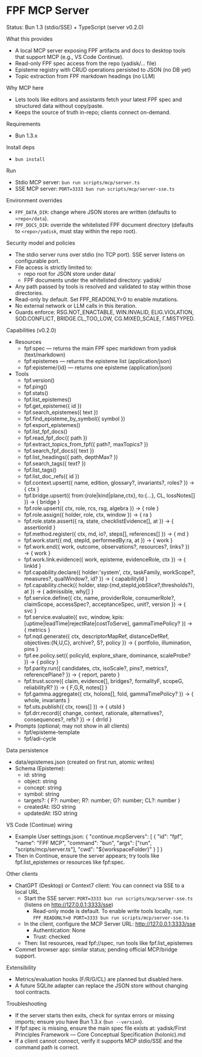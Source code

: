 # FPF MCP Server

Status: Bun 1.3 (stdio/SSE) + TypeScript (server v0.2.0)

What this provides
- A local MCP server exposing FPF artifacts and docs to desktop tools that support MCP (e.g., VS Code Continue).
- Read-only FPF spec access from the repo (yadisk/… file)
- Episteme registry with CRUD operations persisted to JSON (no DB yet)
- Topic extraction from FPF markdown headings (no LLM)

Why MCP here
- Lets tools like editors and assistants fetch your latest FPF spec and structured data without copy/paste.
- Keeps the source of truth in-repo; clients connect on-demand.

Requirements
- Bun 1.3.x

Install deps
- `bun install`

Run
- Stdio MCP server: `bun run scripts/mcp/server.ts`
- SSE MCP server: `PORT=3333 bun run scripts/mcp/server-sse.ts`

Environment overrides
- `FPF_DATA_DIR`: change where JSON stores are written (defaults to `<repo>/data`).
- `FPF_DOCS_DIR`: override the whitelisted FPF document directory (defaults to `<repo>/yadisk`, must stay within the repo root).

Security model and policies
- The stdio server runs over stdio (no TCP port). SSE server listens on configurable port.
- File access is strictly limited to:
  - repo root for JSON store under data/
  - FPF documents under the whitelisted directory: yadisk/
- Any path passed by tools is resolved and validated to stay within those directories.
- Read-only by default. Set FPF_READONLY=0 to enable mutations.
- No external network or LLM calls in this iteration.
- Guards enforce: RSG.NOT_ENACTABLE, WIN.INVALID, ELIG.VIOLATION, SOD.CONFLICT, BRIDGE.CL_TOO_LOW, CG.MIXED_SCALE, Γ.MISTYPED.

Capabilities (v0.2.0)
- Resources
  - fpf:spec — returns the main FPF spec markdown from yadisk (text/markdown)
  - fpf:epistemes — returns the episteme list (application/json)
  - fpf:episteme/{id} — returns one episteme (application/json)
- Tools
  - fpf.version()
  - fpf.ping()
  - fpf.stats()
  - fpf.list_epistemes()
  - fpf.get_episteme({ id })
  - fpf.search_epistemes({ text })
  - fpf.find_episteme_by_symbol({ symbol })
  - fpf.export_epistemes()
  - fpf.list_fpf_docs()
  - fpf.read_fpf_doc({ path })
  - fpf.extract_topics_from_fpf({ path?, maxTopics? })
  - fpf.search_fpf_docs({ text })
  - fpf.list_headings({ path, depthMax? })
  - fpf.search_tags({ text? })
  - fpf.list_tags()
  - fpf.list_doc_refs({ id })
  - fpf.context.upsert({ name, edition, glossary?, invariants?, roles? }) → { ctx }
  - fpf.bridge.upsert({ from:{role|kind|plane,ctx}, to:{…}, CL, lossNotes[] }) → { bridge }
  - fpf.role.upsert({ ctx, role, rcs, rsg, algebra }) → { role }
  - fpf.role.assign({ holder, role, ctx, window }) → { ra }
  - fpf.role.state.assert({ ra, state, checklistEvidence[], at }) → { assertionId }
  - fpf.method.register({ ctx, md, io?, steps[], references[] }) → { md }
  - fpf.work.start({ md, stepId, performedBy:ra, at }) → { work }
  - fpf.work.end({ work, outcome, observations?, resources?, links? }) → { work }
  - fpf.work.link.evidence({ work, episteme, evidenceRole, ctx }) → { linkId }
  - fpf.capability.declare({ holder:'system', ctx, taskFamily, workScope?, measures?, qualWindow?, id? }) → { capabilityId }
  - fpf.capability.check({ holder, step:{md,stepId,jobSlice?,thresholds?}, at }) → { admissible, why[] }
  - fpf.service.define({ ctx, name, providerRole, consumerRole?, claimScope, accessSpec?, acceptanceSpec, unit?, version }) → { svc }
  - fpf.service.evaluate({ svc, window, kpis:[uptime|leadTime|rejectRate|costToServe], gammaTimePolicy? }) → { metrics }
  - fpf.nqd.generate({ ctx, descriptorMapRef, distanceDefRef, objectives:{N,U,C}, archive?, S?, policy }) → { portfolio, illumination, pins }
  - fpf.ee.policy.set({ policyId, explore_share, dominance, scaleProbe? }) → { policy }
  - fpf.parity.run({ candidates, ctx, isoScale?, pins?, metrics?, referencePlane? }) → { report, pareto }
  - fpf.trust.score({ claim, evidence[], bridges?, formalityF, scopeG, reliabilityR? }) → { F,G,R, notes[] }
  - fpf.gamma.aggregate({ ctx, holons[], fold, gammaTimePolicy? }) → { whole, invariants }
  - fpf.uts.publish({ ctx, rows[] }) → { utsId }
  - fpf.drr.record({ change, context, rationale, alternatives?, consequences?, refs? }) → { drrId }
- Prompts (optional; may not show in all clients)
  - fpf/episteme-template
  - fpf/adi-cycle

Data persistence
- data/epistemes.json (created on first run, atomic writes)
- Schema (Episteme):
  - id: string
  - object: string
  - concept: string
  - symbol: string
  - targets?: { F?: number; R?: number; G?: number; CL?: number }
  - createdAt: ISO string
  - updatedAt: ISO string

VS Code (Continue) wiring
- Example User settings.json:
  {
    "continue.mcpServers": [
      {
        "id": "fpf",
        "name": "FPF MCP",
        "command": "bun",
        "args": ["run", "scripts/mcp/server.ts"],
        "cwd": "${workspaceFolder}"
      }
    ]
  }
- Then in Continue, ensure the server appears; try tools like fpf.list_epistemes or resources like fpf:spec.

Other clients
- ChatGPT (Desktop) or Context7 client: You can connect via SSE to a local URL.
  - Start the SSE server: `PORT=3333 bun run scripts/mcp/server-sse.ts` (listens on http://127.0.0.1:3333/sse)
    - Read-only mode is default. To enable write tools locally, run: `FPF_READONLY=0 PORT=3333 bun run scripts/mcp/server-sse.ts`
  - In the client, configure the MCP Server URL: http://127.0.0.1:3333/sse
    - Authentication: None
    - Trust: checked
  - Then: list resources, read fpf://spec, run tools like fpf.list_epistemes
- Commet browser app: similar status; pending official MCP/bridge support.

Extensibility
- Metrics/evaluation hooks (F/R/G/CL) are planned but disabled here.
- A future SQLite adapter can replace the JSON store without changing tool contracts.

Troubleshooting
- If the server starts then exits, check for syntax errors or missing imports; ensure you have Bun 1.3.x (`bun --version`).
- If fpf:spec is missing, ensure the main spec file exists at: yadisk/First Principles Framework — Core Conceptual Specification (holonic).md
- If a client cannot connect, verify it supports MCP stdio/SSE and the command path is correct.
